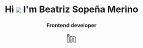 <h1 align="center">
	Hi <img src="https://media.giphy.com/media/hvRJCLFzcasrR4ia7z/giphy.gif" width="25px">
	I'm Beatriz Sopeña Merino
</h1>
<h3 align="center">
	Frontend developer
</h3>

<p align='center'>
	<a href="https://www.linkedin.com/in/beatrizsmerino/">
		<img alt="Beatriz`s Linkedin" width="30px" src="images/social-media/linkedin.gif" />
	</a>
</p>
